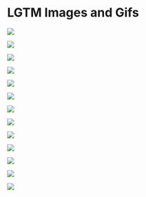 # LGTM Images and Gifs

![](70s_show_stoner.gif)

![](baldwin_two_thumbs_up.gif)

![](burning_fire.gif)

![](excited_two_thumbs_up.gif)

![](george_bush_thumbs_up.jpg)

![](keenan_and_kel.gif)

![](most_interesting_man.gif)

![](mr_bean.jpg)

![](no_idea_dog.jpg)

![](slow_smile_thumbs_up.gif)

![](slow_thumbs_up.gif)

![](weather_man.gif)

![](okay_thumbs_up.gif)
